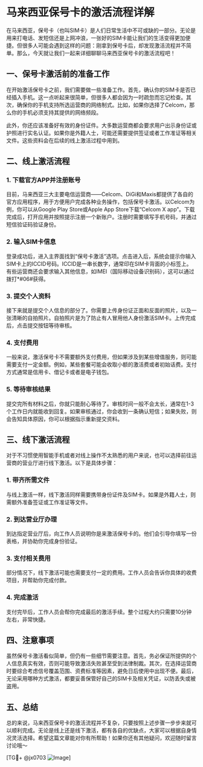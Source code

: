 # 马来西亚保号卡的激活流程详解

在马来西亚，保号卡（也叫SIM卡）是人们日常生活中不可或缺的一部分。无论是用来打电话、发短信还是上网冲浪，一张好的SIM卡能让我们的生活变得更加便捷。但很多人可能会遇到这样的问题：刚拿到保号卡后，却发现激活流程并不简单。那么，今天就让我们一起来详细聊聊马来西亚保号卡的激活流程吧！

## 一、保号卡激活前的准备工作

在开始激活保号卡之前，我们需要做一些准备工作。首先，确认你的SIM卡是否已经插入手机。这一点听起来很简单，但很多人都会因为一时疏忽而忘记检查。其次，确保你的手机支持所选运营商的网络制式。比如，如果你选择了Celcom，那么你的手机必须支持其提供的网络频段。

此外，你还应该准备好有效的身份证件。大多数运营商都会要求用户出示身份证或护照进行实名认证。如果你是外籍人士，可能还需要提供签证或者工作准证等相关文件。这些资料会在后续的线上激活过程中用到。

## 二、线上激活流程

### 1. 下载官方APP并注册账号

目前，马来西亚三大主要电信运营商——Celcom、DiGi和Maxis都提供了各自的官方应用程序，用于方便用户完成各种业务操作，包括保号卡激活。以Celcom为例，你可以从Google Play Store或Apple App Store下载“Celcom X app”。下载完成后，打开应用并按照提示注册一个新账户。注册时需要填写手机号码，并通过短信验证码验证身份。

### 2. 输入SIM卡信息

登录成功后，进入主界面找到“保号卡激活”选项。点击进入后，系统会提示你输入SIM卡上的ICCID号码。ICCID是一串长数字，通常印在SIM卡背面的小标签上。有些运营商还会要求输入其他信息，如IMEI（国际移动设备识别码），这可以通过拨打*#06#获得。

### 3. 提交个人资料

接下来就是提交个人信息的部分了。你需要上传身份证正面和反面的照片，以及一张清晰的自拍照片。自拍照片是为了防止有人冒用他人身份激活SIM卡。上传完成后，点击提交按钮等待审核。

### 4. 支付费用

一般来说，激活保号卡不需要额外支付费用，但如果涉及到某些增值服务，则可能需要支付一定金额。例如，某些套餐可能会收取小额的激活费或者初始话费。支付方式通常是信用卡、借记卡或者是电子钱包。

### 5. 等待审核结果

提交完所有材料之后，你就只能耐心等待了。审核时间一般不会太长，通常在1-3个工作日内就能收到回复。如果审核通过，你会收到一条确认短信；如果失败，则会告知具体原因，你可以根据指示重新提交资料。

## 三、线下激活流程

对于不习惯使用智能手机或者对线上操作不太熟悉的用户来说，也可以选择前往运营商的营业厅进行线下激活。以下是具体步骤：

### 1. 带齐所需文件

与线上激活一样，线下激活同样需要携带身份证件及SIM卡。如果是外籍人士，则需额外准备签证或工作准证等文件。

### 2. 到达营业厅办理

到达指定营业厅后，向工作人员说明你是来激活保号卡的。他们会引导你填写一份表格，并协助你完成身份验证。

### 3. 支付相关费用

部分情况下，线下激活可能也需要支付一定的费用。工作人员会告诉你具体的收费项目，并帮助你完成付款。

### 4. 完成激活

支付完毕后，工作人员会帮你完成最后的激活手续。整个过程大约只需要10分钟左右，非常快捷。

## 四、注意事项

虽然保号卡激活看似简单，但仍有一些细节需要注意。首先，务必保证所提供的个人信息真实有效，否则可能导致激活失败甚至受到法律制裁。其次，在选择运营商时要综合考虑信号覆盖范围、资费标准等因素，避免日后使用中出现不便。最后，无论采用哪种方式激活，都要妥善保管好自己的SIM卡及相关凭证，以防丢失或被盗用。

## 五、总结

总的来说，马来西亚保号卡的激活流程并不复杂，只要按照上述步骤一步步来就可以顺利完成。无论是线上还是线下激活，都有各自的优缺点，大家可以根据自身情况灵活选择。希望这篇文章能对你有所帮助！如果你还有其他疑问，欢迎随时留言讨论哦～

[TG💪+ @jx0703 ![Image](https://github.com/user-attachments/assets/dbca1d08-cadb-493c-b0ec-ad6f7a83f270)]
